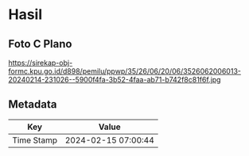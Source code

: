 # Hasil

## Foto C Plano

https://sirekap-obj-formc.kpu.go.id/d898/pemilu/ppwp/35/26/06/20/06/3526062006013-20240214-231026--5900f4fa-3b52-4faa-ab71-b742f8c81f6f.jpg


## Metadata

| Key        | Value               |
| ---------- | ------------------- |
| Time Stamp | 2024-02-15 07:00:44 |



